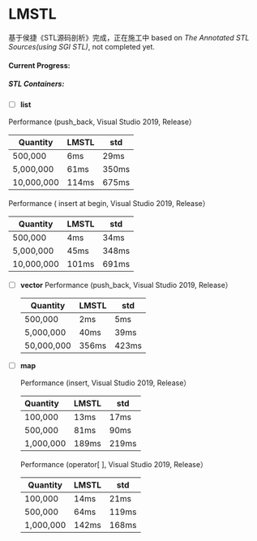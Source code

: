 #  LMSTL

基于侯捷《STL源码剖析》完成，正在施工中
based on *The Annotated STL Sources(using SGI STL)*,  not completed yet.

####  Current Progress:

#####  STL Containers:

- [ ] **list**

Performance (push_back, Visual Studio 2019, Release）

| Quantity   | LMSTL | std   |
| ---------- | ----- | ----- |
| 500,000    | 6ms   | 29ms  |
| 5,000,000  | 61ms  | 350ms |
| 10,000,000 | 114ms | 675ms |

Performance ( insert at begin, Visual Studio 2019, Release）

| Quantity   | LMSTL | std   |
| ---------- | ----- | ----- |
| 500,000    | 4ms   | 34ms  |
| 5,000,000  | 45ms  | 348ms |
| 10,000,000 | 101ms | 691ms |

- [ ] **vector**
  Performance (push_back, Visual Studio 2019, Release）  

  | Quantity   | LMSTL | std   |
  | ---------- | ----- | ----- |
  | 500,000    | 2ms   | 5ms   |
  | 5,000,000  | 40ms  | 39ms  |
  | 50,000,000 | 356ms | 423ms |

- [ ] **map**

  Performance (insert, Visual Studio 2019, Release）

  | Quantity  | LMSTL | std   |
  | :-------- | ----- | ----- |
  | 100,000   | 13ms  | 17ms  |
  | 500,000   | 81ms  | 90ms  |
  | 1,000,000 | 189ms | 219ms |

  Performance (operator[ ], Visual Studio 2019, Release）

  | Quantity  | LMSTL | std   |
  | --------- | ----- | ----- |
  | 100,000   | 14ms  | 21ms  |
  | 500,000   | 64ms  | 119ms |
  | 1,000,000 | 142ms | 168ms |